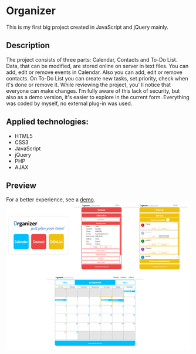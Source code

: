 # Organizer
This is my first big project created in JavaScript and jQuery mainly.
 
## Description
The project consists of three parts: Calendar, Contacts and To-Do List. Data, that can be modified, are stored online on server in text files. You can add, edit or remove events in Calendar. Also you can add, edit or remove contacts. On To-Do List you can create new tasks, set priority, check when it's done or remove it.
While reviewing the project, you' ll notice that everyone can make changes. I’m fully aware of this lack of security, but also as a demo version, it's easier to explore in the current form. Everything was coded by myself, no external plug-in was used.
 
## Applied technologies:
- HTML5
- CSS3
- JavaScript
- jQuery
- PHP
- AJAX
 
## Preview
For a better experience, see a [demo](http://talarczyk.hs1.linux.pl/organizer).
![](https://raw.githubusercontent.com/mtalarczyk/Organizer/bfb19b0fa7af7b63e5d5484a105e713a1dd87ffc/demo.png)